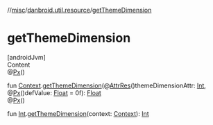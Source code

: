 //[misc](../../index.md)/[danbroid.util.resource](index.md)/[getThemeDimension](get-theme-dimension.md)



# getThemeDimension  
[androidJvm]  
Content  
@[Px](https://developer.android.com/reference/kotlin/androidx/annotation/Px.html)()  
  
fun [Context](https://developer.android.com/reference/kotlin/android/content/Context.html).[getThemeDimension](get-theme-dimension.md)(@[AttrRes](https://developer.android.com/reference/kotlin/androidx/annotation/AttrRes.html)()themeDimensionAttr: [Int](https://kotlinlang.org/api/latest/jvm/stdlib/kotlin/-int/index.html), @[Px](https://developer.android.com/reference/kotlin/androidx/annotation/Px.html)()defValue: [Float](https://kotlinlang.org/api/latest/jvm/stdlib/kotlin/-float/index.html) = 0f): [Float](https://kotlinlang.org/api/latest/jvm/stdlib/kotlin/-float/index.html)  
@[Px](https://developer.android.com/reference/kotlin/androidx/annotation/Px.html)()  
  
fun [Int](https://kotlinlang.org/api/latest/jvm/stdlib/kotlin/-int/index.html).[getThemeDimension](get-theme-dimension.md)(context: [Context](https://developer.android.com/reference/kotlin/android/content/Context.html)): [Int](https://kotlinlang.org/api/latest/jvm/stdlib/kotlin/-int/index.html)  



